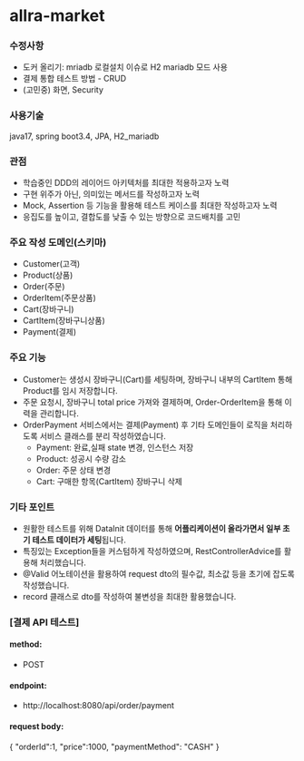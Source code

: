 # allra-market


### 수정사항
- 도커 올리기: mriadb 로컬설치 이슈로 H2 mariadb 모드 사용
- 결제 통합 테스트 방법 - CRUD
- (고민중) 화면, Security


### 사용기술 
java17, spring boot3.4, JPA, H2_mariadb 

### 관점
- 학습중인 DDD의 레이어드 아키텍처를 최대한 적용하고자 노력
- 구현 위주가 아닌, 의미있는 메서드를 작성하고자 노력
- Mock, Assertion 등 기능을 활용해 테스트 케이스를 최대한 작성하고자 노력
- 응집도를 높이고, 결합도를 낮출 수 있는 방향으로 코드배치를 고민

### 주요 작성 도메인(스키마)
- Customer(고객)
- Product(상품)
- Order(주문)
- OrderItem(주문상품)
- Cart(장바구니)
- CartItem(장바구니상품)
- Payment(결제)

### 주요 기능
- Customer는 생성시 장바구니(Cart)를 세팅하며, 장바구니 내부의 CartItem 통해 Product를 임시 저장합니다.
- 주문 요청시, 장바구니 total price 가져와 결제하며, Order-OrderItem을 통해 이력을 관리합니다.
- OrderPayment 서비스에서는 결제(Payment) 후 기타 도메인들이 로직을 처리하도록 서비스 클래스를 분리 작성하였습니다.
  - Payment: 완료,실패 state 변경, 인스턴스 저장
  - Product: 성공시 수량 감소
  - Order: 주문 상태 변경
  - Cart: 구매한 항목(CartItem) 장바구니 삭제
 
### 기타 포인트
- 원활한 테스트를 위해 DataInit 데이터를 통해 **어플리케이션이 올라가면서 일부 초기 테스트 데이터가 세팅**됩니다.
- 특징있는 Exception들을 커스텀하게 작성하였으며, RestControllerAdvice를 활용해 처리했습니다.
- @Valid 어노테이션을 활용하여 request dto의 필수값, 최소값 등을 초기에 잡도록 작성했습니다.
- record 클래스로 dto를 작성하여 불변성을 최대한 활용했습니다.

  
### [결제 API 테스트]

#### method: 
- POST
#### endpoint: 
- http://localhost:8080/api/order/payment

#### request body:
{
    "orderId":1,
    "price":1000,
    "paymentMethod": "CASH"
}
